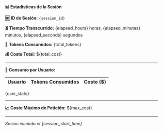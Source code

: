 **📊 Estadísticas de la Sesión**

**🆔 ID de Sesión:** `{session_id}`

**⏳ Tiempo Transcurrido:**
{elapsed_hours} horas, {elapsed_minutes} minutos, {elapsed_seconds} segundos

**🔢 Tokens Consumidos:**
{total_tokens}

**💰 Coste Total:**
${total_cost}

---

**👥 Consumo por Usuario:**

| Usuario   | Tokens Consumidos | Coste ($)  |
|-----------|-------------------|------------|
{user_stats}

---

**📈 Coste Máximo de Petición:**
${max_cost}

---

_Sesion iniciada el {session_start_time}_
